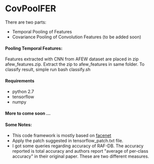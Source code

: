 # CovPoolFER

There are two parts:
* Temporal Pooling of Features
* Covariance Pooling of Convolution Features (to be added soon)

#### Pooling Temporal Features:
Features extracted with CNN from AFEW dataset are placed in zip afew_features.zip. Extract the zip to afew_features in same folder. To classify result, simple run bash classify.sh

#### Requirements
* python 2.7
* tensorflow
* numpy

#### More to come soon ...

#### Some Notes:
* This code framework is mostly based on [facenet](https://github.com/davidsandberg/facenet)
* Apply the patch suggested in tensorflow_patch.txt file.
* I got some queries regarding accuracy of RAF-DB. The accuracy reported is total accuracy and authors report "average of per-class accuracy" in their original paper. These are two different measures.


